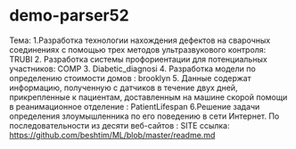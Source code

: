 # demo-parser52

Тема:
1.Разработка технологии нахождения дефектов на сварочных соединениях с помощью трех методов ультразвукового контроля: TRUBI
2. Разработка системы профориентации для потенциальных участников: COMP
3. Diabetic_diagnosi
4. Разработка модели по определению стоимости домов : brooklyn
5. Данные содержат информацию, полученную с датчиков в течение двух дней, прикрепленные к пациентам, доставленным на машине скорой помощи в реанимационное отделение : PatientLifespan
6.Решение задачи определения злоумышленника по его поведению в сети Интернет. По последовательности из десяти веб-сайтов : SITE
ссылка: https://github.com/beshtim/ML/blob/master/readme.md 
